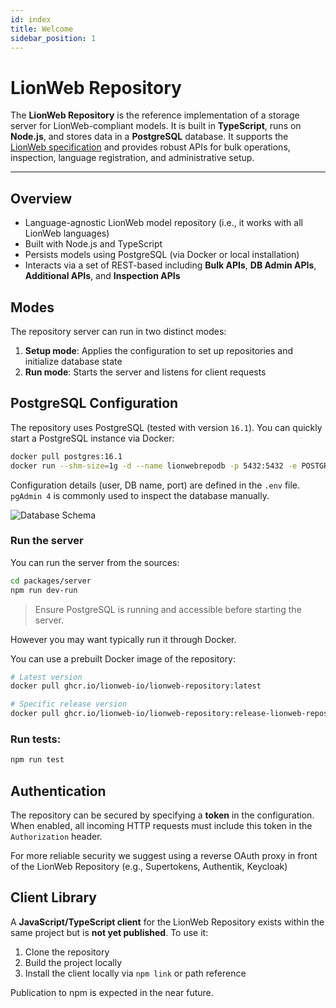 ```yaml
---
id: index
title: Welcome
sidebar_position: 1
---
```


# LionWeb Repository

The **LionWeb Repository** is the reference implementation of a storage server for LionWeb-compliant models. It is built in **TypeScript**, runs on **Node.js**, and stores data in a **PostgreSQL** database. It supports the [LionWeb specification](https://lionweb.io) and provides robust APIs for bulk operations, inspection, language registration, and administrative setup.

---

## Overview

- Language-agnostic LionWeb model repository (i.e., it works with all LionWeb languages)
- Built with Node.js and TypeScript
- Persists models using PostgreSQL (via Docker or local installation)
- Interacts via a set of REST-based including **Bulk APIs**, **DB Admin APIs**, **Additional APIs**, and **Inspection APIs**

## Modes

The repository server can run in two distinct modes:

1. **Setup mode**: Applies the configuration to set up repositories and initialize database state
2. **Run mode**: Starts the server and listens for client requests

## PostgreSQL Configuration

The repository uses PostgreSQL (tested with version `16.1`). You can quickly start a PostgreSQL instance via Docker:

```bash
docker pull postgres:16.1
docker run --shm-size=1g -d --name lionwebrepodb -p 5432:5432 -e POSTGRES_PASSWORD=lionweb postgres:16.1
```

Configuration details (user, DB name, port) are defined in the `.env` file. `pgAdmin 4` is commonly used to inspect the database manually.

![Database Schema](docs/database-schema.svg)

### Run the server

You can run the server from the sources:

```bash
cd packages/server
npm run dev-run
```

> Ensure PostgreSQL is running and accessible before starting the server.

However you may want typically run it through Docker.

You can use a prebuilt Docker image of the repository:

```bash
# Latest version
docker pull ghcr.io/lionweb-io/lionweb-repository:latest

# Specific release version
docker pull ghcr.io/lionweb-io/lionweb-repository:release-lionweb-repository-0.1.1
```

### Run tests:

```bash
npm run test
```

## Authentication

The repository can be secured by specifying a **token** in the configuration. When enabled, all incoming HTTP requests must include this token in the `Authorization` header.

For more reliable security we suggest using a reverse OAuth proxy in front of the LionWeb Repository (e.g., Supertokens, Authentik, Keycloak)

## Client Library

A **JavaScript/TypeScript client** for the LionWeb Repository exists within the same project but is **not yet published**. To use it:

1. Clone the repository
2. Build the project locally
3. Install the client locally via `npm link` or path reference

Publication to npm is expected in the near future.

